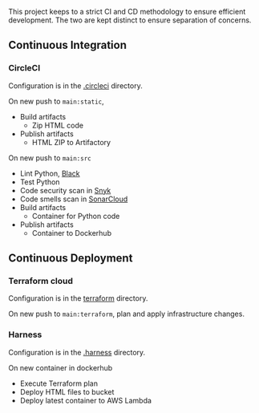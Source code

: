 This project keeps to a strict CI and CD methodology to ensure efficient development. The two
are kept distinct to ensure separation of concerns.

## Continuous Integration

### CircleCI

Configuration is in the [.circleci](../.circleci) directory.

On new push to `main:static`,

- Build artifacts
    - Zip HTML code
- Publish artifacts
    - HTML ZIP to Artifactory

On new push to `main:src`

- Lint Python, [Black](https://black.readthedocs.io/en/stable/)
- Test Python
- Code security scan in [Snyk](https://snyk.io/)
- Code smells scan in [SonarCloud](https://sonarcloud.io/)
- Build artifacts
    - Container for Python code
- Publish artifacts
    - Container to Dockerhub

## Continuous Deployment

### Terraform cloud

Configuration is in the [terraform](../terraform) directory.

On new push to `main:terraform`, plan and apply infrastructure changes.

### Harness

Configuration is in the [.harness](../.harness) directory.

On new container in dockerhub

- Execute Terraform plan
- Deploy HTML files to bucket
- Deploy latest container to AWS Lambda
